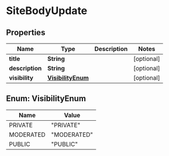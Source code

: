 

# SiteBodyUpdate

## Properties

Name | Type | Description | Notes
------------ | ------------- | ------------- | -------------
**title** | **String** |  |  [optional]
**description** | **String** |  |  [optional]
**visibility** | [**VisibilityEnum**](#VisibilityEnum) |  |  [optional]



## Enum: VisibilityEnum

Name | Value
---- | -----
PRIVATE | &quot;PRIVATE&quot;
MODERATED | &quot;MODERATED&quot;
PUBLIC | &quot;PUBLIC&quot;




